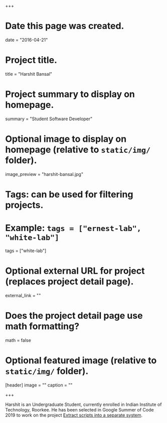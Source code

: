 +++
# Date this page was created.
date = "2016-04-21"

# Project title.
title = "Harshit Bansal"

# Project summary to display on homepage.
summary = "Student Software Developer"

# Optional image to display on homepage (relative to `static/img/` folder).
image_preview = "harshit-bansal.jpg"

# Tags: can be used for filtering projects.
# Example: `tags = ["ernest-lab", "white-lab"]`
tags = ["white-lab"]

# Optional external URL for project (replaces project detail page).
external_link = ""

# Does the project detail page use math formatting?
math = false

# Optional featured image (relative to `static/img/` folder).
[header]
image = ""
caption = ""

+++

Harshit is an Undergraduate Student, currently enrolled in Indian Institute of Technology, Roorkee. He has been selected in Google Summer of Code 2019 to work on the project [Extract scripts into a separate system](https://summerofcode.withgoogle.com/projects/#4930720059883520).
